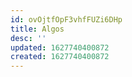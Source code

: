 ```yaml
---
id: ovOjtfOpF3vhfFUZi6DHp
title: Algos
desc: ''
updated: 1627740400872
created: 1627740400872
---
```


